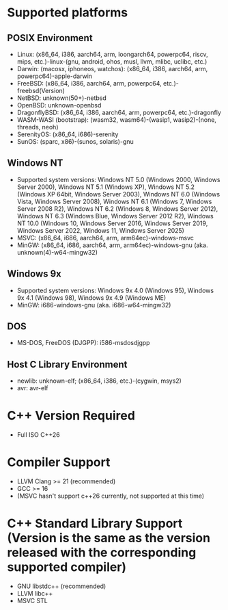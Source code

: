# Supported platforms

## POSIX Environment
* Linux: (x86\_64, i386, aarch64, arm, loongarch64, powerpc64, riscv, mips, etc.)-linux-(gnu, android, ohos, musl, llvm, mlibc, uclibc, etc.)
* Darwin: (macosx, iphoneos, watchos): (x86\_64, i386, aarch64, arm, powerpc64)-apple-darwin
* FreeBSD: (x86\_64, i386, aarch64, arm, powerpc64, etc.)-freebsd(Version)
* NetBSD: unknown(50+)-netbsd
* OpenBSD: unknown-openbsd
* DragonflyBSD: (x86\_64, i386, aarch64, arm, powerpc64, etc.)-dragonfly
* WASM-WASI (bootstrap): (wasm32, wasm64)-(wasip1, wasip2)-(none, threads, neoh)
* SerenityOS: (x86\_64, i686)-serenity
* SunOS: (sparc, x86)-(sunos, solaris)-gnu

## Windows NT
* Supported system versions: Windows NT 5.0 (Windows 2000, Windows Server 2000), Windows NT 5.1 (Windows XP), Windows NT 5.2 (Windows XP 64bit, Windows Server 2003), Windows NT 6.0 (Windows Vista, Windows Server 2008), Windows NT 6.1 (Windows 7, Windows Server 2008 R2), Windows NT 6.2 (Windows 8, Windows Server 2012), Windows NT 6.3 (Windows Blue, Windows Server 2012 R2), Windows NT 10.0 (Windows 10, Windows Server 2016, Windows Server 2019, Windows Server 2022, Windows 11, Windows Server 2025)
* MSVC: (x86\_64, i686, aarch64, arm, arm64ec)-windows-msvc
* MinGW: (x86\_64, i686, aarch64, arm, arm64ec)-windows-gnu (aka. unknown(4)-w64-mingw32)

## Windows 9x
* Supported system versions: Windows 9x 4.0 (Windows 95), Windows 9x 4.1 (Windows 98), Windows 9x 4.9 (Windows ME)
* MinGW: i686-windows-gnu (aka. i686-w64-mingw32)

## DOS
* MS-DOS, FreeDOS (DJGPP): i586-msdosdjgpp

## Host C Library Environment
* newlib: unknown-elf; (x86\_64, i386, etc.)-(cygwin, msys2)
* avr: avr-elf

# C++ Version Required
- Full ISO C++26

# Compiler Support
- LLVM Clang >= 21 (recommended)
- GCC >= 16
- (MSVC hasn't support c++26 currently, not supported at this time)

# C++ Standard Library Support (Version is the same as the version released with the corresponding supported compiler)
- GNU libstdc++ (recommended)
- LLVM libc++
- MSVC STL
